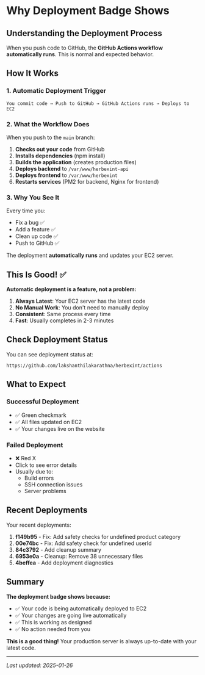 # Why Deployment Badge Shows

## Understanding the Deployment Process

When you push code to GitHub, the **GitHub Actions workflow automatically runs**. This is normal and expected behavior.

## How It Works

### 1. Automatic Deployment Trigger
```
You commit code → Push to GitHub → GitHub Actions runs → Deploys to EC2
```

### 2. What the Workflow Does

When you push to the `main` branch:

1. **Checks out your code** from GitHub
2. **Installs dependencies** (npm install)
3. **Builds the application** (creates production files)
4. **Deploys backend** to `/var/www/herbexint-api`
5. **Deploys frontend** to `/var/www/herbexint`
6. **Restarts services** (PM2 for backend, Nginx for frontend)

### 3. Why You See It

Every time you:
- Fix a bug ✅
- Add a feature ✅
- Clean up code ✅
- Push to GitHub ✅

The deployment **automatically runs** and updates your EC2 server.

## This Is Good! ✅

**Automatic deployment is a feature, not a problem:**

1. **Always Latest**: Your EC2 server has the latest code
2. **No Manual Work**: You don't need to manually deploy
3. **Consistent**: Same process every time
4. **Fast**: Usually completes in 2-3 minutes

## Check Deployment Status

You can see deployment status at:

```
https://github.com/lakshanthilakarathna/herbexint/actions
```

## What to Expect

### Successful Deployment
- ✅ Green checkmark
- ✅ All files updated on EC2
- ✅ Your changes live on the website

### Failed Deployment
- ❌ Red X
- Click to see error details
- Usually due to:
  - Build errors
  - SSH connection issues
  - Server problems

## Recent Deployments

Your recent deployments:
1. **f149b95** - Fix: Add safety checks for undefined product category
2. **00e74bc** - Fix: Add safety check for undefined userId
3. **84c3792** - Add cleanup summary
4. **6953e0a** - Cleanup: Remove 38 unnecessary files
5. **4beffea** - Add deployment diagnostics

## Summary

**The deployment badge shows because:**
- ✅ Your code is being automatically deployed to EC2
- ✅ Your changes are going live automatically
- ✅ This is working as designed
- ✅ No action needed from you

**This is a good thing!** Your production server is always up-to-date with your latest code.

---

*Last updated: 2025-01-26*
